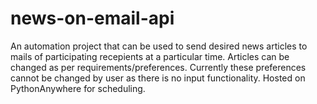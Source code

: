 # news-on-email-api
An automation project that can be used to send desired news articles to mails of participating recepients at a particular time. Articles can be changed as per requirements/preferences. 
Currently these preferences cannot be changed by user as there is no input functionality.
Hosted on PythonAnywhere for scheduling.
